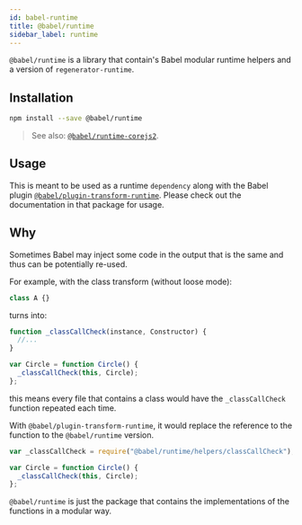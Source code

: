 ```yaml
---
id: babel-runtime
title: @babel/runtime
sidebar_label: runtime
---
```


`@babel/runtime` is a library that contain's Babel modular runtime helpers and a version of `regenerator-runtime`.

## Installation

```sh
npm install --save @babel/runtime
```

> See also: [`@babel/runtime-corejs2`](runtime-corejs2.md).

## Usage

This is meant to be used as a runtime `dependency` along with the Babel plugin [`@babel/plugin-transform-runtime`](plugin-transform-runtime.md). Please check out the documentation in that package for usage.

## Why

Sometimes Babel may inject some code in the output that is the same and thus can be potentially re-used.

For example, with the class transform (without loose mode):

```js
class A {}
```

turns into:

```js
function _classCallCheck(instance, Constructor) {
  //...
}

var Circle = function Circle() {
  _classCallCheck(this, Circle);
};
```

this means every file that contains a class would have the `_classCallCheck` function repeated each time.

With `@babel/plugin-transform-runtime`, it would replace the reference to the function to the `@babel/runtime` version.

```js
var _classCallCheck = require("@babel/runtime/helpers/classCallCheck");

var Circle = function Circle() {
  _classCallCheck(this, Circle);
};
```

`@babel/runtime` is just the package that contains the implementations of the functions in a modular way.
